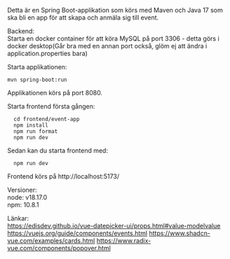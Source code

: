 Detta är en Spring Boot-applikation som körs med Maven och Java 17 som ska bli en app för att skapa och anmäla sig till event.

Backend:<br>
Starta en docker container för att köra MySQL på port 3306 - detta görs i docker desktop(Går bra med en annan port också, glöm ej att ändra i application.properties bara)

Starta applikationen:
```shell
mvn spring-boot:run
```
Applikationen körs på port 8080.

Starta frontend första gången:
```shell
  cd frontend/event-app
  npm install
  npm run format
  npm run dev
```

Sedan kan du starta frontend med:
```shell
  npm run dev
```

Frontend körs på http://localhost:5173/

Versioner:<br>
node:
v18.17.0<br>
npm:
10.8.1

Länkar:<br>
https://edisdev.github.io/vue-datepicker-ui/props.html#value-modelvalue
https://vuejs.org/guide/components/events.html
https://www.shadcn-vue.com/examples/cards.html
https://www.radix-vue.com/components/popover.html
